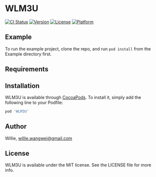 # WLM3U

[![CI Status](https://img.shields.io/travis/Willie/WLM3U.svg?style=flat)](https://travis-ci.org/Willie/WLM3U)
[![Version](https://img.shields.io/cocoapods/v/WLM3U.svg?style=flat)](https://cocoapods.org/pods/WLM3U)
[![License](https://img.shields.io/cocoapods/l/WLM3U.svg?style=flat)](https://cocoapods.org/pods/WLM3U)
[![Platform](https://img.shields.io/cocoapods/p/WLM3U.svg?style=flat)](https://cocoapods.org/pods/WLM3U)

## Example

To run the example project, clone the repo, and run `pod install` from the Example directory first.

## Requirements

## Installation

WLM3U is available through [CocoaPods](https://cocoapods.org). To install
it, simply add the following line to your Podfile:

```ruby
pod 'WLM3U'
```

## Author

Willie, willie.wangwei@gmail.com

## License

WLM3U is available under the MIT license. See the LICENSE file for more info.
